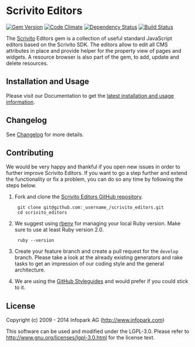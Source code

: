 # Scrivito Editors

[![Gem Version](https://badge.fury.io/rb/scrivito_editors.png)](http://badge.fury.io/rb/scrivito_editors)
[![Code Climate](https://codeclimate.com/github/infopark/scrivito_editors.png)](https://codeclimate.com/github/infopark/scrivito_editors)
[![Dependency Status](https://gemnasium.com/infopark/scrivito_editors.png)](https://gemnasium.com/infopark/scrivito_editors)
[![Build Status](https://travis-ci.org/infopark/scrivito_editors.png)](https://travis-ci.org/infopark/scrivito_editors)

The [Scrivito](http://scrivito.com) Editors gem is a collection of useful standard
JavaScript editors based on the Scrivito SDK. The editors allow to edit all CMS
attributes in place and provide helper for the property view of pages and
widgets. A resource browser is also part of the gem, to add, update and delete
resources.

## Installation and Usage

Please visit our Documentation to get the
[latest installation and usage information](https://scrivito.com/editors).


## Changelog

See [Changelog](https://github.com/infopark/scrivito_editors/blob/master/CHANGELOG.md) for more
details.


## Contributing

We would be very happy and thankful if you open new issues in order to further improve Scrivito
Editors. If you want to go a step further and extend the functionality or fix a problem, you can
do so any time by following the steps below.

1. Fork and clone the
   [Scrivito Editors GitHub repository](https://github.com/infopark/scrivito_editors).

        git clone git@github.com:_username_/scrivito_editors.git
        cd scrivito_editors

2. We suggest using [rbenv](https://github.com/sstephenson/rbenv/) for managing your local Ruby
   version. Make sure to use at least Ruby version 2.0.

        ruby --version

3. Create your feature branch and create a pull request for the `develop` branch. Please take a
   look at the already existing generators and rake tasks to get an impression of our coding style
   and the general architecture.

4. We are using the [GitHub Styleguides](https://github.com/styleguide) and would prefer if you
   could stick to it.


## License
Copyright (c) 2009 - 2014 Infopark AG (http://www.infopark.com)

This software can be used and modified under the LGPL-3.0. Please refer to
http://www.gnu.org/licenses/lgpl-3.0.html for the license text.
